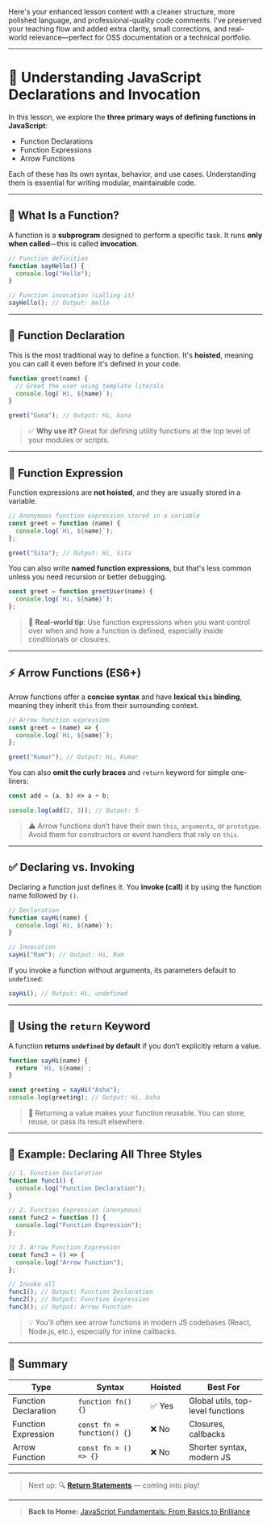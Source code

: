 Here's your enhanced lesson content with a cleaner structure, more polished language, and professional-quality code comments. I’ve preserved your teaching flow and added extra clarity, small corrections, and real-world relevance—perfect for OSS documentation or a technical portfolio.

---

# 🔧 Understanding JavaScript Declarations and Invocation

In this lesson, we explore the **three primary ways of defining functions in JavaScript**:

- Function Declarations
- Function Expressions
- Arrow Functions

Each of these has its own syntax, behavior, and use cases. Understanding them is essential for writing modular, maintainable code.

---

## 🧠 What Is a Function?

A function is a **subprogram** designed to perform a specific task.
It runs **only when called**—this is called **invocation**.

```js
// Function definition
function sayHello() {
  console.log("Hello");
}

// Function invocation (calling it)
sayHello(); // Output: Hello
```

---

## 🔨 Function Declaration

This is the most traditional way to define a function. It's **hoisted**, meaning you can call it even before it's defined in your code.

```js
function greet(name) {
  // Greet the user using template literals
  console.log(`Hi, ${name}`);
}

greet("Guna"); // Output: Hi, Guna
```

> ✅ **Why use it?** Great for defining utility functions at the top level of your modules or scripts.

---

## 🧱 Function Expression

Function expressions are **not hoisted**, and they are usually stored in a variable.

```js
// Anonymous function expression stored in a variable
const greet = function (name) {
  console.log(`Hi, ${name}`);
};

greet("Sita"); // Output: Hi, Sita
```

You can also write **named function expressions**, but that's less common unless you need recursion or better debugging.

```js
const greet = function greetUser(name) {
  console.log(`Hi, ${name}`);
};
```

> 📌 **Real-world tip**: Use function expressions when you want control over when and how a function is defined, especially inside conditionals or closures.

---

## ⚡ Arrow Functions (ES6+)

Arrow functions offer a **concise syntax** and have **lexical `this` binding**, meaning they inherit `this` from their surrounding context.

```js
// Arrow function expression
const greet = (name) => {
  console.log(`Hi, ${name}`);
};

greet("Kumar"); // Output: Hi, Kumar
```

You can also **omit the curly braces** and `return` keyword for simple one-liners:

```js
const add = (a, b) => a + b;

console.log(add(2, 3)); // Output: 5
```

> ⚠️ Arrow functions don’t have their own `this`, `arguments`, or `prototype`. Avoid them for constructors or event handlers that rely on `this`.

---

## ✅ Declaring vs. Invoking

Declaring a function just defines it.
You **invoke (call)** it by using the function name followed by `()`.

```js
// Declaration
function sayHi(name) {
  console.log(`Hi, ${name}`);
}

// Invocation
sayHi("Ram"); // Output: Hi, Ram
```

If you invoke a function without arguments, its parameters default to `undefined`:

```js
sayHi(); // Output: Hi, undefined
```

---

## 🔁 Using the `return` Keyword

A function **returns `undefined` by default** if you don’t explicitly return a value.

```js
function sayHi(name) {
  return `Hi, ${name}`;
}

const greeting = sayHi("Asha");
console.log(greeting); // Output: Hi, Asha
```

> 🎯 Returning a value makes your function reusable. You can store, reuse, or pass its result elsewhere.

---

## 🧪 Example: Declaring All Three Styles

```js
// 1. Function Declaration
function func1() {
  console.log("Function Declaration");
}

// 2. Function Expression (anonymous)
const func2 = function () {
  console.log("Function Expression");
};

// 3. Arrow Function Expression
const func3 = () => {
  console.log("Arrow Function");
};

// Invoke all
func1(); // Output: Function Declaration
func2(); // Output: Function Expression
func3(); // Output: Arrow Function
```

> 💡 You'll often see arrow functions in modern JS codebases (React, Node.js, etc.), especially for inline callbacks.

---

## 📝 Summary

| Type                 | Syntax                     | Hoisted | Best For                          |
| -------------------- | -------------------------- | ------- | --------------------------------- |
| Function Declaration | `function fn() {}`         | ✅ Yes  | Global utils, top-level functions |
| Function Expression  | `const fn = function() {}` | ❌ No   | Closures, callbacks               |
| Arrow Function       | `const fn = () => {}`      | ❌ No   | Shorter syntax, modern JS         |

---

> Next up: 🔍 [**Return Statements**](./03-function-return.md) — coming into play!

---

> **Back to Home:** [JavaScript Fundamentals: From Basics to Brilliance](../index.md)
